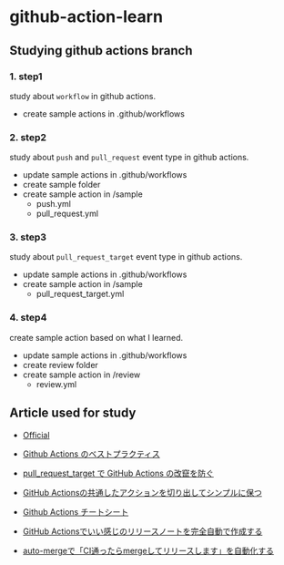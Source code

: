 # github-action-learn

## Studying github actions branch
### 1. step1
  study about `workflow` in github actions.
  - create sample actions in .github/workflows

### 2. step2
  study about `push` and `pull_request` event type in github actions.
  - update sample actions in .github/workflows
  - create sample folder
  - create sample action in /sample
    - push.yml
    - pull_request.yml

### 3. step3
study about `pull_request_target` event type in github actions.
  - update sample actions in .github/workflows
  - create sample action in /sample
    - pull_request_target.yml

### 4. step4
create sample action based on what I learned.
  - update sample actions in .github/workflows
  - create review folder
  - create sample action in /review
    - review.yml


## Article used for study
- [Official](https://docs.github.com/en/actions)

- [Github Actions のベストプラクティス](https://zenn.dev/snowcait/scraps/9d9c47dc4d0414)
- [pull_request_target で GitHub Actions の改竄を防ぐ](https://zenn.dev/shunsuke_suzuki/articles/secure-github-actions-by-pull-request-target)
- [GitHub Actionsの共通したアクションを切り出してシンプルに保つ](https://zenn.dev/stafes_blog/articles/ikkitang-a694b8afeb66f5)
- [Github Actions チートシート](https://zenn.dev/masaaania/articles/c930f2f755a577#workflow_dispatch%E3%82%92api%E5%AE%9F%E8%A1%8C)
- [GitHub Actionsでいい感じのリリースノートを完全自動で作成する](https://zenn.dev/kshida/articles/auto-generate-release-note-with-calver)
- [auto-mergeで「CI通ったらmergeしてリリースします」を自動化する](https://zenn.dev/cumet04/articles/auto-merge-deploy)
